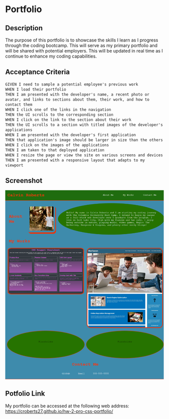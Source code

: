 # Portfolio

## Description

The purpose of this portfolio is to showcase the skills I learn as I progress through the coding bootcamp. This will serve as my primary portfolio and will be shared with potential employers. This will be updated in real time as I continue to enhance my coding capabilities. 

## Acceptance Criteria
````
GIVEN I need to sample a potential employee's previous work
WHEN I load their portfolio
THEN I am presented with the developer's name, a recent photo or avatar, and links to sections about them, their work, and how to contact them
WHEN I click one of the links in the navigation
THEN the UI scrolls to the corresponding section
WHEN I click on the link to the section about their work
THEN the UI scrolls to a section with titled images of the developer's applications
WHEN I am presented with the developer's first application
THEN that application's image should be larger in size than the others
WHEN I click on the images of the applications
THEN I am taken to that deployed application
WHEN I resize the page or view the site on various screens and devices
THEN I am presented with a responsive layout that adapts to my viewport
````
## Screenshot

![Webpage-Screenshot](./assets/images/portfolio-screenshot.PNG)

## Potfolio Link

My portfolio can be accessed at the following web address: https://croberts27.github.io/hw-2-pro-css-portfolio/
